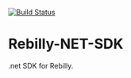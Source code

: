 [![Build Status](https://travis-ci.org/Rebilly/Rebilly-NET-SDK.svg?branch=master)](https://travis-ci.org/Rebilly/Rebilly-NET-SDK)

# Rebilly-NET-SDK
.net SDK for Rebilly.
